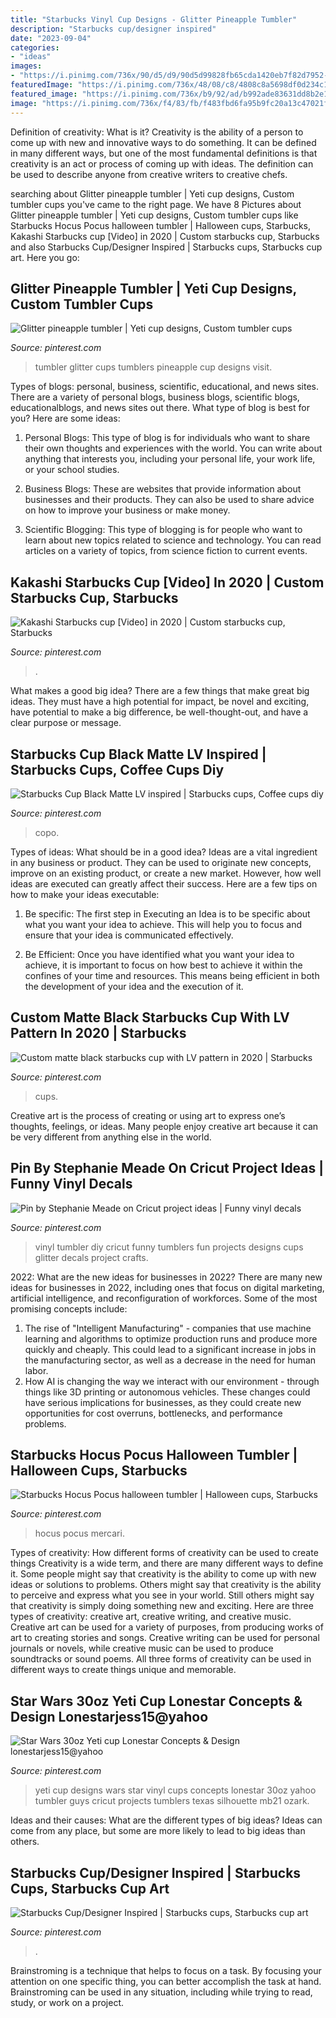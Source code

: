 ```yaml
---
title: "Starbucks Vinyl Cup Designs - Glitter Pineapple Tumbler"
description: "Starbucks cup/designer inspired"
date: "2023-09-04"
categories:
- "ideas"
images:
- "https://i.pinimg.com/736x/90/d5/d9/90d5d99828fb65cda1420eb7f82d7952--yeti-cup-designs-vinyl-crafts.jpg"
featuredImage: "https://i.pinimg.com/736x/48/08/c8/4808c8a5698df0d234c1f92a4895ef11.jpg"
featured_image: "https://i.pinimg.com/736x/b9/92/ad/b992ade83631dd8b2e183f3325042d39.jpg"
image: "https://i.pinimg.com/736x/f4/83/fb/f483fbd6fa95b9fc20a13c47021f9f2c.jpg"
---
```



Definition of creativity: What is it?
Creativity is the ability of a person to come up with new and innovative ways to do something. It can be defined in many different ways, but one of the most fundamental definitions is that creativity is an act or process of coming up with ideas. The definition can be used to describe anyone from creative writers to creative chefs.

	

		
searching about Glitter pineapple tumbler | Yeti cup designs, Custom tumbler cups you've came to the right page. We have 8 Pictures about Glitter pineapple tumbler | Yeti cup designs, Custom tumbler cups like Starbucks Hocus Pocus halloween tumbler | Halloween cups, Starbucks, Kakashi Starbucks cup [Video] in 2020 | Custom starbucks cup, Starbucks and also Starbucks Cup/Designer Inspired | Starbucks cups, Starbucks cup art. Here you go:
		
    
## Glitter Pineapple Tumbler | Yeti Cup Designs, Custom Tumbler Cups

<img loading=lazy src="https://i.pinimg.com/736x/b9/92/ad/b992ade83631dd8b2e183f3325042d39.jpg" onerror="this.onerror=null;this.src='https://tse4.mm.bing.net/th?id=OIP.6bVSzExo1xvZRwU5cKuahwHaJ3&amp;pid=15.1';" alt="Glitter pineapple tumbler | Yeti cup designs, Custom tumbler cups">

_Source: pinterest.com_

>tumbler glitter cups tumblers pineapple cup designs visit. 

	

Types of blogs: personal, business, scientific, educational, and news sites.
There are a variety of personal blogs, business blogs, scientific blogs, educationalblogs, and news sites out there. What type of blog is best for you? Here are some ideas:
1. Personal Blogs: This type of blog is for individuals who want to share their own thoughts and experiences with the world. You can write about anything that interests you, including your personal life, your work life, or your school studies.

2. Business Blogs: These are websites that provide information about businesses and their products. They can also be used to share advice on how to improve your business or make money.

3. Scientific Blogging: This type of blogging is for people who want to learn about new topics related to science and technology. You can read articles on a variety of topics, from science fiction to current events.


    
## Kakashi Starbucks Cup [Video] In 2020 | Custom Starbucks Cup, Starbucks

<img loading=lazy src="https://i.pinimg.com/736x/a7/ce/04/a7ce042f293b02701b00afaaac8d3828.jpg" onerror="this.onerror=null;this.src='https://tse4.mm.bing.net/th?id=OIP.f-vNyfRcls1S0tX4cnfS-gHaNK&amp;pid=15.1';" alt="Kakashi Starbucks cup [Video] in 2020 | Custom starbucks cup, Starbucks">

_Source: pinterest.com_

>. 

	

What makes a good big idea?
There are a few things that make great big ideas. They must have a high potential for impact, be novel and exciting, have potential to make a big difference, be well-thought-out, and have a clear purpose or message.

    
## Starbucks Cup Black Matte LV Inspired | Starbucks Cups, Coffee Cups Diy

<img loading=lazy src="https://i.pinimg.com/736x/f4/83/fb/f483fbd6fa95b9fc20a13c47021f9f2c.jpg" onerror="this.onerror=null;this.src='https://tse1.mm.bing.net/th?id=OIP.hYmeXy0kjR0yQMdupmIQMgHaJ3&amp;pid=15.1';" alt="Starbucks Cup Black Matte LV inspired | Starbucks cups, Coffee cups diy">

_Source: pinterest.com_

>copo. 

	

Types of ideas: What should be in a good idea?
Ideas are a vital ingredient in any business or product. They can be used to originate new concepts, improve on an existing product, or create a new market. However, how well ideas are executed can greatly affect their success. Here are a few tips on how to make your ideas executable:
1. Be specific: The first step in Executing an Idea is to be specific about what you want your idea to achieve. This will help you to focus and ensure that your idea is communicated effectively.

2. Be Efficient: Once you have identified what you want your idea to achieve, it is important to focus on how best to achieve it within the confines of your time and resources. This means being efficient in both the development of your idea and the execution of it.


    
## Custom Matte Black Starbucks Cup With LV Pattern In 2020 | Starbucks

<img loading=lazy src="https://i.pinimg.com/736x/88/4f/d5/884fd50237912f63b4d2ba320fdc39db.jpg" onerror="this.onerror=null;this.src='https://tse1.mm.bing.net/th?id=OIP.VdMhyneA8AHTmgTT5cZPJQHaJ3&amp;pid=15.1';" alt="Custom matte black starbucks cup with LV pattern in 2020 | Starbucks">

_Source: pinterest.com_

>cups. 

	

Creative art is the process of creating or using art to express one’s thoughts, feelings, or ideas. Many people enjoy creative art because it can be very different from anything else in the world.

    
## Pin By Stephanie Meade On Cricut Project Ideas | Funny Vinyl Decals

<img loading=lazy src="https://i.pinimg.com/originals/6b/93/5f/6b935f490d33928a52fb7f3b46a81712.jpg" onerror="this.onerror=null;this.src='https://tse3.mm.bing.net/th?id=OIP.PV_xahJWuiBB0Oaj6GgdRAHaNK&amp;pid=15.1';" alt="Pin by Stephanie Meade on Cricut project ideas | Funny vinyl decals">

_Source: pinterest.com_

>vinyl tumbler diy cricut funny tumblers fun projects designs cups glitter decals project crafts. 

	

2022: What are the new ideas for businesses in 2022?
There are many new ideas for businesses in 2022, including ones that focus on digital marketing, artificial intelligence, and reconfiguration of workforces. Some of the most promising concepts include: 
1. The rise of "Intelligent Manufacturing" - companies that use machine learning and algorithms to optimize production runs and produce more quickly and cheaply. This could lead to a significant increase in jobs in the manufacturing sector, as well as a decrease in the need for human labor. 
2. How AI is changing the way we interact with our environment - through things like 3D printing or autonomous vehicles. These changes could have serious implications for businesses, as they could create new opportunities for cost overruns, bottlenecks, and performance problems. 

    
## Starbucks Hocus Pocus Halloween Tumbler | Halloween Cups, Starbucks

<img loading=lazy src="https://i.pinimg.com/736x/49/fe/b1/49feb1cd76ac60d014bd162e48dff4b3.jpg" onerror="this.onerror=null;this.src='https://tse2.mm.bing.net/th?id=OIP.vX3NS0Jtr_QaeW79GSmM0QHaJ5&amp;pid=15.1';" alt="Starbucks Hocus Pocus halloween tumbler | Halloween cups, Starbucks">

_Source: pinterest.com_

>hocus pocus mercari. 

	

Types of creativity: How different forms of creativity can be used to create things
Creativity is a wide term, and there are many different ways to define it. Some people might say that creativity is the ability to come up with new ideas or solutions to problems. Others might say that creativity is the ability to perceive and express what you see in your world. Still others might say that creativity is simply doing something new and exciting. Here are three types of creativity: creative art, creative writing, and creative music.
Creative art can be used for a variety of purposes, from producing works of art to creating stories and songs. Creative writing can be used for personal journals or novels, while creative music can be used to produce soundtracks or sound poems. All three forms of creativity can be used in different ways to create things unique and memorable.

    
## Star Wars 30oz Yeti Cup Lonestar Concepts &amp; Design Lonestarjess15@yahoo

<img loading=lazy src="https://i.pinimg.com/736x/90/d5/d9/90d5d99828fb65cda1420eb7f82d7952--yeti-cup-designs-vinyl-crafts.jpg" onerror="this.onerror=null;this.src='https://tse3.mm.bing.net/th?id=OIP.mOpUAV2hJlQdpSRQi6gJ8QHaR-&amp;pid=15.1';" alt="Star Wars 30oz Yeti cup Lonestar Concepts &amp; Design lonestarjess15@yahoo">

_Source: pinterest.com_

>yeti cup designs wars star vinyl cups concepts lonestar 30oz yahoo tumbler guys cricut projects tumblers texas silhouette mb21 ozark. 

	

Ideas and their causes: What are the different types of big ideas?
Ideas can come from any place, but some are more likely to lead to big ideas than others.

    
## Starbucks Cup/Designer Inspired | Starbucks Cups, Starbucks Cup Art

<img loading=lazy src="https://i.pinimg.com/736x/48/08/c8/4808c8a5698df0d234c1f92a4895ef11.jpg" onerror="this.onerror=null;this.src='https://tse2.mm.bing.net/th?id=OIP.K6CncN0NAkdu7qCMb1VOHQHaJ3&amp;pid=15.1';" alt="Starbucks Cup/Designer Inspired | Starbucks cups, Starbucks cup art">

_Source: pinterest.com_

>. 

	

Brainstroming is a technique that helps to focus on a task. By focusing your attention on one specific thing, you can better accomplish the task at hand. Brainstroming can be used in any situation, including while trying to read, study, or work on a project.

